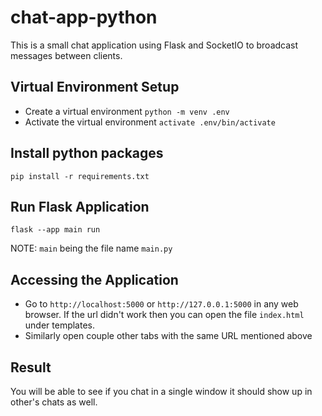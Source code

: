 # chat-app-python
This is a small chat application using Flask and SocketIO to broadcast messages between clients.

## Virtual Environment Setup
* Create a virtual environment 
    ```python -m venv .env```
* Activate the virtual environment 
    ```activate .env/bin/activate```

## Install python packages
```
pip install -r requirements.txt
```
## Run Flask Application
```
flask --app main run
```
NOTE: `main` being the file name ```main.py```

## Accessing the Application
* Go to `http://localhost:5000` or `http://127.0.0.1:5000` in any web browser. If the url didn't work 
  then you can open the file `index.html` under templates.
* Similarly open couple other tabs with the same URL mentioned above

## Result
You will be able to see if you chat in a single window it should show up in other's chats as well.
